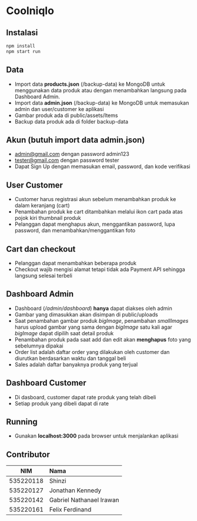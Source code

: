# Coolniqlo
## Instalasi
```js
npm install
npm start run
```
## Data
- Import data **products.json** (/backup-data) ke MongoDB untuk menggunakan data produk 
  atau dengan menambahkan langsung pada Dashboard Admin.
- Import data **admin.json** (/backup-data) ke MongoDB untuk memasukan admin dan user/customer ke
  aplikasi
- Gambar produk ada di public/assets/Items
- Backup data produk ada di folder backup-data 
## Akun (butuh import data admin.json)
- admin@gmail.com dengan password admin123
- tester@gmail.com dengan password tester
- Dapat Sign Up dengan memasukan email, password, dan kode verifikasi
## User Customer
- Customer harus registrasi akun sebelum menambahkan produk ke dalam keranjang (cart)
- Penambahan produk ke cart ditambahkan melalui ikon cart pada atas pojok kiri thumbnail produk
- Pelanggan dapat menghapus akun, menggantikan password, lupa password, dan menambahkan/menggantikan foto
## Cart dan checkout
- Pelanggan dapat menambahkan beberapa produk
- Checkout wajib mengisi alamat tetapi tidak ada Payment API sehingga langsung selesai terbeli
## Dashboard Admin
- Dashboard (*/admin/dashboard*) **hanya** dapat diakses oleh admin
- Gambar yang dimasukkan akan disimpan di public/uploads
- Saat penambahan gambar produk *bigImage*, penambahan *smallImages* harus upload gambar
  yang sama dengan *bigImage* satu kali agar *bigImage* dapat dipilih saat detail produk
- Penambahan produk pada saat add dan edit akan **menghapus** foto yang sebelumnya dipakai
- Order list adalah daftar order yang dilakukan oleh customer dan diurutkan berdasarkan waktu dan tanggal beli
- Sales adalah daftar banyaknya produk yang terjual
## Dashboard Customer
- Di dasboard, customer dapat rate produk yang telah dibeli
- Setiap produk yang dibeli dapat di rate
## Running
- Gunakan **localhost:3000** pada browser untuk menjalankan aplikasi
## Contributor
| NIM|Nama| 
| ------------- |:-------------| 
|535220118|Shinzi|
|535220127|Jonathan Kennedy| 
|535220142|Gabriel Nathanael Irawan|
|535220161|Felix Ferdinand|